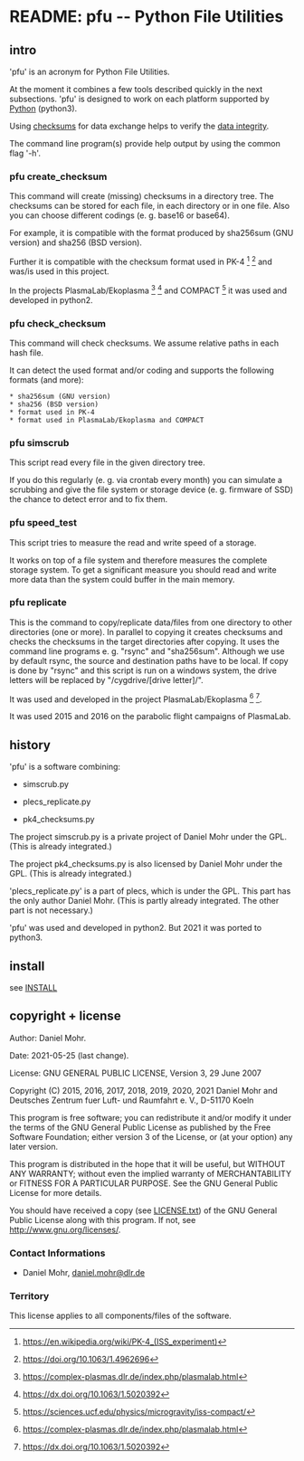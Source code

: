 # README: pfu -- Python File Utilities


## intro

'pfu' is an acronym for Python File Utilities.

At the moment it combines a few tools described quickly in the next subsections.
'pfu' is designed to work on each platform supported by
[Python](https://www.python.org/) (python3).

Using [checksums](https://en.wikipedia.org/wiki/Checksum)
for data exchange helps to verify the
[data integrity](https://en.wikipedia.org/wiki/Data_integrity).

The command line program(s) provide help output by using the common flag '-h'.


### pfu create_checksum

This command will create (missing) checksums in a directory tree.
The checksums can be stored for each file, in each directory or in one file.
Also you can choose different codings (e. g. base16 or base64).

For example, it is compatible with the format produced by 
sha256sum (GNU version) and sha256 (BSD version).

Further it is compatible with the checksum format used in PK-4 [^a] [^b]
and was/is used in this project.

[^a]: https://en.wikipedia.org/wiki/PK-4_(ISS_experiment)
[^b]: https://doi.org/10.1063/1.4962696

In the projects PlasmaLab/Ekoplasma [^c] [^d] and COMPACT [^e]
it was used and developed in python2.

[^c]: https://complex-plasmas.dlr.de/index.php/plasmalab.html
[^d]: https://dx.doi.org/10.1063/1.5020392
[^e]: https://sciences.ucf.edu/physics/microgravity/iss-compact/


### pfu check_checksum

This command will check checksums. We assume relative paths in each hash file.

It can detect the used format and/or coding and supports the following
formats (and more):

	* sha256sum (GNU version)
	* sha256 (BSD version)
	* format used in PK-4
	* format used in PlasmaLab/Ekoplasma and COMPACT


### pfu simscrub

This script read every file in the given directory tree.

If you do this regularly (e. g. via crontab every month) you can 
simulate a scrubbing and give the file system or storage device 
(e. g. firmware of SSD) the chance to detect error and to fix them.


### pfu speed_test

This script tries to measure the read and write speed of a storage.

It works on top of a file system and therefore measures the complete storage
system. To get a significant measure you should read and write more data
than the system could buffer in the main memory.


### pfu replicate

This is the command to copy/replicate data/files from one directory to other
directories (one or more). In parallel to copying it creates checksums and
checks the checksums in the target directories after copying. It uses the
command line programs e. g. "rsync" and "sha256sum". Although we use by
default rsync, the source and destination paths have to be local. If copy is
done by "rsync" and this script is run on a windows system, the drive letters
will be replaced by "/cygdrive/[drive letter]/".

It was used and developed in the project PlasmaLab/Ekoplasma [^f] [^g].

[^f]: https://complex-plasmas.dlr.de/index.php/plasmalab.html
[^g]: https://dx.doi.org/10.1063/1.5020392

It was used 2015 and 2016 on the parabolic flight campaigns of PlasmaLab.


## history

'pfu' is a software combining:

  * simscrub.py

  * plecs_replicate.py

  * pk4_checksums.py

The project simscrub.py is a private project of Daniel Mohr under the GPL.
(This is already integrated.)

The project pk4_checksums.py is also licensed by Daniel Mohr under the GPL.
(This is already integrated.)

'plecs_replicate.py' is a part of plecs, which is under the GPL. This part
has the only author Daniel Mohr.
(This is partly already integrated. The other part is not necessary.)

'pfu' was used and developed in python2. But 2021 it was ported to python3.


## install

see [INSTALL](INSTALL.md)


## copyright + license

Author: Daniel Mohr.

Date: 2021-05-25 (last change).

License: GNU GENERAL PUBLIC LICENSE, Version 3, 29 June 2007

Copyright (C) 2015, 2016, 2017, 2018, 2019, 2020, 2021 Daniel Mohr and Deutsches Zentrum fuer Luft- und Raumfahrt e. V., D-51170 Koeln

 This program is free software; you can redistribute it and/or
 modify it under the terms of the GNU General Public License as
 published by the Free Software Foundation; either version 3 of
 the License, or (at your option) any later version.

 This program is distributed in the hope that it will be useful,
 but WITHOUT ANY WARRANTY; without even the implied warranty of
 MERCHANTABILITY or FITNESS FOR A PARTICULAR PURPOSE. See the GNU
 General Public License for more details.

 You should have received a copy (see [LICENSE.txt](LICENSE.txt)) of the
 GNU General Public License along with this program.
 If not, see <http://www.gnu.org/licenses/>.


### Contact Informations

  * Daniel Mohr, daniel.mohr@dlr.de


### Territory

This license applies to all components/files of the software.
